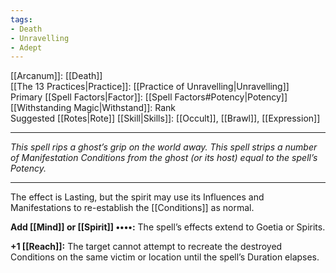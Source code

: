 ```yaml
---
tags:
- Death
- Unravelling
- Adept
---
```


[[Arcanum]]: [[Death]]\
[[The 13 Practices|Practice]]: [[Practice of Unravelling|Unravelling]]\
Primary [[Spell Factors|Factor]]: [[Spell Factors#Potency|Potency]]\
[[Withstanding Magic|Withstand]]: Rank\
Suggested [[Rotes|Rote]] [[Skill|Skills]]: [[Occult]], [[Brawl]], [[Expression]]

---

_This spell rips a ghost’s grip on the world away. This spell strips a number of Manifestation Conditions from the ghost (or its host) equal to the spell’s Potency._

---

The effect is Lasting, but the spirit may use its Influences and Manifestations to re-establish the [[Conditions]] as normal.

**Add [[Mind]] or [[Spirit]] ••••:** The spell’s effects extend to Goetia or Spirits.

**+1 [[Reach]]:** The target cannot attempt to recreate the destroyed Conditions on the same victim or location until the spell’s Duration elapses.